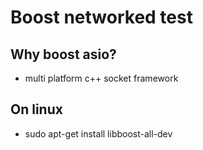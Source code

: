 # Boost networked test

## Why boost asio?
- multi platform c++ socket framework

## On linux
- sudo apt-get install libboost-all-dev